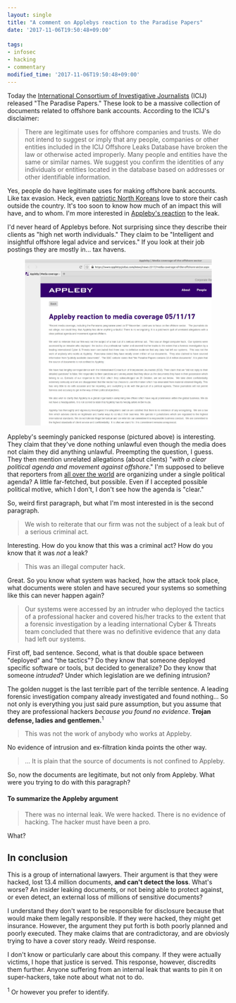 ```yaml
---
layout: single
title: "A comment on Applebys reaction to the Paradise Papers"
date: '2017-11-06T19:50:48+09:00'

tags:
- infosec
- hacking
- commentary
modified_time: '2017-11-06T19:50:48+09:00'
---
```


Today the [International Consortium of Investigative Journalists](https://www.icij.org/) (ICIJ) released "The Paradise Papers."  These look to be a massive collection of documents related to offshore bank accounts. According to the ICIJ's disclaimer:

> There are legitimate uses for offshore companies and trusts. We do not intend to suggest or imply that any people, companies or other entities included in the ICIJ Offshore Leaks Database have broken the law or otherwise acted improperly. Many people and entities have the same or similar names. We suggest you confirm the identities of any individuals or entities located in the database based on addresses or other identifiable information.

Yes, people do have legitimate uses for making offshore bank accounts. Like tax evasion. Heck, even [patriotic North Koreans](https://news.kcij.org/31) love to store their cash outside the country. It's too soon to know how much of an impact this will have, and to whom. I'm more interested in [Appleby's reaction](https://www.applebyglobal.com/news/news-2017/media-coverage-of-the-offshore-sector.aspx) to the leak.

I'd never heard of Applebys before. Not surprising since they describe their clients as "high net worth individuals." They claim to be "Intelligent and insightful offshore legal advice and services." If you look at their job postings they are mostly in... tax havens.

<figure class="full">
  <img src="/assets/images/posts/appleby.jpg">
</figure>

Appleby's seemingly panicked response (pictured above) is interesting. They claim that they've done nothing unlawful even though the media does not claim they did anything unlawful. Preempting the question, I guess. They then mention unrelated allegations (about clients) "*with a clear political agenda and movement against offshore*." I'm supposed to believe that reporters from [all over the world](https://www.icij.org/paradise-papers-media-partners/) are organizing under a single political agenda? A little far-fetched, but possible. Even if I accepted possible political motive, which I don't, I don't see how the agenda is "clear."

So, weird first paragraph, but what I'm most interested in is the second paragraph.

> We wish to reiterate that our firm was not the subject of a leak but of a serious criminal act.

Interesting. How do you know that this was a criminal act? How do you know that it was *not* a leak?

> This was an illegal computer hack.

Great. So you know what system was hacked, how the attack took place, what documents were stolen and have secured your systems so something like this can never happen again?

> Our systems were accessed by an intruder who deployed  the tactics of a professional hacker and covered his/her tracks to the extent that a forensic investigation by a leading international Cyber & Threats team concluded that there was no definitive evidence that any data had left our systems.

 First off, bad sentence. Second, what is that double space between "deployed" and "the tactics"? Do they know that someone deployed specific software or tools, but decided to generalize? Do they know that someone *intruded*? Under which legislation are we defining intrusion?

 The golden nugget is the last terrible part of the terrible sentence. A leading forensic investigation company already investigated and found nothing... So not only is everything you just said pure assumption, but you assume that they are professional hackers *because you found no evidence*. **Trojan defense, ladies and gentlemen.**<sup>1</sup>

 > This was not the work of anybody who works at Appleby.

 No evidence of intrusion and ex-filtration kinda points the other way.

 > ... It is plain that the source of documents is not confined to Appleby.

 So, now the documents are legitimate, but not only from Appleby. What were you trying to do with this paragraph?

#### To summarize the Appleby argument
 > There was no internal leak.
 > We were hacked.
 > There is no evidence of hacking.
 > The hacker must have been a pro.

What?

## In conclusion

This is a group of international lawyers. Their argument is that they were hacked, lost 13.4 million documents, **and can't detect the loss**. What's worse? An insider leaking documents, or not being able to protect against, or even detect, an external loss of millions of sensitive documents?

I understand they don't want to be responsible for disclosure because that would make them legally responsible. If they were hacked, they might get insurance. However, the argument they put forth is both poorly planned and poorly executed. They make claims that are contradictoray, and are obviosly trying to have a cover story ready. Weird response.

I don't know or particularly care about this company. If they were actually victims, I hope that justice is served. This response, however, discredits them further. Anyone suffering from an internal leak that wants to pin it on super-hackers, take note about what not to do.


<sup>1</sup> Or however you prefer to identify.
